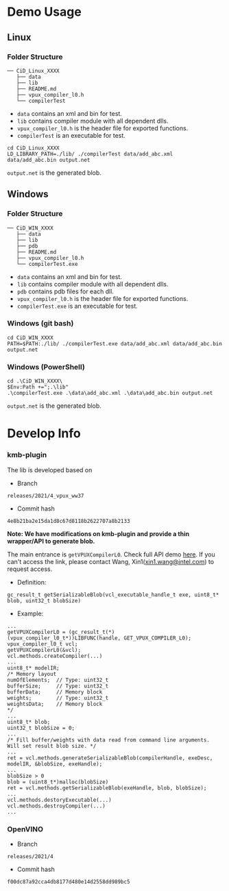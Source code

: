 # Demo Usage

## Linux

### Folder Structure

```
── CiD_Linux_XXXX
   ├── data
   ├── lib
   ├── README.md
   ├── vpux_compiler_l0.h
   └── compilerTest
```

- `data` contains an xml and bin for test.
- `lib` contains compiler module with all dependent dlls.
- `vpux_compiler_l0.h`  is the header file for exported functions.
- `compilerTest`  is an executable for test.

```
cd CiD_Linux_XXXX
LD_LIBRARY_PATH=./lib/ ./compilerTest data/add_abc.xml data/add_abc.bin output.net
```

`output.net`  is the generated blob.

## Windows

### Folder Structure

```
── CiD_WIN_XXXX
   ├── data
   ├── lib
   ├── pdb
   ├── README.md
   ├── vpux_compiler_l0.h
   └── compilerTest.exe
```

- `data` contains an xml and bin for test.
- `lib` contains compiler module with all dependent dlls.
- `pdb` contains pdb files for each dll.
- `vpux_compiler_l0.h`  is the header file for exported functions.
- `compilerTest.exe`  is an executable for test.

### Windows (git bash)

```
cd CiD_WIN_XXXX
PATH=$PATH:./lib/ ./compilerTest.exe data/add_abc.xml data/add_abc.bin output.net
```
### Windows (PowerShell)

```
cd .\CiD_WIN_XXXX\
$Env:Path +=";.\lib"
.\compilerTest.exe .\data\add_abc.xml .\data\add_abc.bin output.net
```

`output.net`  is the generated blob.

# Develop Info

### kmb-plugin
The lib is developed based on

- Branch

```
releases/2021/4_vpux_ww37
```

- Commit hash

```
4e8b21ba2e15da1d8c67d8118b2622707a8b2133
```
**Note: We have modifications on kmb-plugin and provide a thin wrapper/API to generate blob.**

The main entrance is `getVPUXCompilerL0`. Check full API demo [here](https://gitlab.devtools.intel.com/flex-plaidml-team/kmb-plugin/-/blob/VPUXCompilerL0/tests/umd/test/compilerTest.c). If you can't access the link, please contact Wang, Xin1(xin1.wang@intel.com) to request access.

- Definition:
```
gc_result_t getSerializableBlob(vcl_executable_handle_t exe, uint8_t* blob, uint32_t blobSize)
```
- Example:
```
...
getVPUXCompilerL0 = (gc_result_t(*)(vpux_compiler_l0_t*))LIBFUNC(handle, GET_VPUX_COMPILER_L0);
vpux_compiler_l0_t vcl;
getVPUXCompilerL0(&vcl);
vcl.methods.createCompiler(...)
...
uint8_t* modelIR;
/* Memory layout
numOfElements;  // Type: uint32_t
bufferSize;     // Type: uint32_t
bufferData;     // Memory block
weights;        // Type: uint32_t
weightsData;    // Memory block
*/
...
uint8_t* blob;
uint32_t blobSize = 0;
...
/* Fill buffer/weights with data read from command line arguments. Will set result blob size. */
...
ret = vcl.methods.generateSerializableBlob(compilerHandle, exeDesc, modelIR, &blobSize, exeHandle);
...
blobSize > 0
blob = (uint8_t*)malloc(blobSize)
ret = vcl.methods.getSerializableBlob(exeHandle, blob, blobSize);
...
vcl.methods.destoryExecutable(...)
vcl.methods.destroyCompiler(...)
...

```


### OpenVINO

- Branch

```
releases/2021/4
```

- Commit hash

```
f00dc87a92cca4db8177d480e14d2558dd989bc5
```
